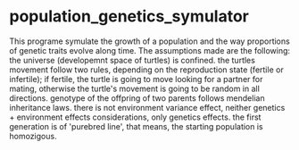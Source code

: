 # population_genetics_symulator
 This programe symulate the growth of a population and the way proportions of genetic traits evolve along time.
 The assumptions made are the following:
 the universe (developemnt space of turtles) is confined.
 the turtles movement follow two rules, depending on the reproduction state (fertile or infertile); if fertile, the turtle is going to move looking for a partner for mating, otherwise the turtle's movement is going to be random in all directions.
 genotype of the offpring of two parents follows mendelian inheritance laws.
 there is not environment variance effect, neither genetics + environment effects considerations, only genetics effects. 
 the first generation is of 'purebred line', that means, the starting population is homozigous.
